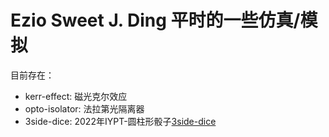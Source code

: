# Ezio Sweet J. Ding 平时的一些仿真/模拟

目前存在：
+ kerr-effect: 磁光克尔效应
+ opto-isolator: 法拉第光隔离器
+ 3side-dice: 2022年IYPT-圆柱形骰子[3side-dice](https://github.com/EzioSweet/3side-dice)